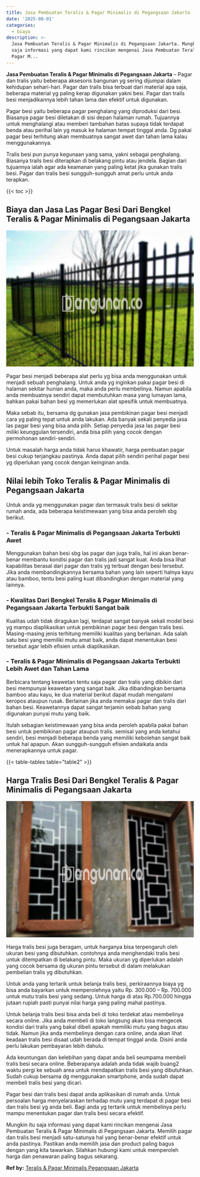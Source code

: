 ```yaml
---
title: Jasa Pembuatan Teralis & Pagar Minimalis di Pegangsaan Jakarta
date: '2025-08-01'
categories:
  - biaya
description: >-
  Jasa Pembuatan Teralis & Pagar Minimalis di Pegangsaan Jakarta. Mungkin itu
  saja informasi yang dapat kami rincikan mengenai Jasa Pembuatan Teralis &
  Pagar M...
---
```


**Jasa Pembuatan Teralis & Pagar Minimalis di Pegangsaan Jakarta** – Pagar dan tralis yaitu beberapa aksesoris bangunan yg sering dijumpai dalam kehidupan sehari-hari. Pagar dan trails bisa terbuat dari material apa saja, beberapa material yg paling kerap digunakan yakni besi. Pagar dan trails besi menjadikannya lebih tahan lama dan efektif untuk digunakan.

Pagar besi yaitu beberapa pagar penghalang yang diproduksi dari besi. Biasanya pagar besi diletakan di sisi depan halaman rumah. Tujuannya untuk menghalangi atau memberi tambahan batas supaya tidak terdapat benda atau perihal lain yg masuk ke halaman tempat tinggal anda. Dg pakai pagar besi terhitung akan membuatnya sangat awet dan tahan lama kalau menggunakannya.

Tralis besi pun punya kegunaan yang sama, yakni sebagai penghalang. Biasanya trails besi diterapkan di belakang pintu atau jendela. Bagian dari tujuannya ialah agar ada keamanan yang paling ketat jika gunakan tralis besi. Pagar dan tralis besi sungguh-sungguh amat perlu untuk anda terapkan.

{{< toc >}}

## Biaya dan Jasa Las Pagar Besi Dari Bengkel Teralis & Pagar Minimalis di Pegangsaan Jakarta

![Jasa Pembuatan Teralis & Pagar Minimalis di Pegangsaan Jakarta](/images/pagar-minimalis-murah-24.png)

Pagar besi menjadi beberapa alat perlu yg bisa anda menggunakan untuk menjadi sebuah penghalang. Untuk anda yg inginkan pakai pagar besi di halaman sekitar hunian anda, maka anda perlu membelinya. Namun apabila anda membuatnya sendiri dapat membutuhkan masa yang lumayan lama, bahkan pakai bahan besi yg memerlukan alat spesifik untuk membuatnya.

Maka sebab itu, bersama dg gunakan jasa pembikinan pagar besi menjadi cara yg paling tepat untuk anda lakukan. Ada banyak sekali penyedia jasa las pagar besi yang bisa anda pilih. Setiap penyedia jasa las pagar besi miliki keunggulan tersendiri, anda bisa pilih yang cocok dengan permohonan sendiri-sendiri.

Untuk masalah harga anda tidak harus khawatir, harga pembuatan pagar besi cukup terjangkau pastinya. Anda dapat pilih sendiri perihal pagar besi yg diperlukan yang cocok dengan keinginan anda.

## Nilai lebih Toko Teralis & Pagar Minimalis di Pegangsaan Jakarta

Untuk anda yg menggunakan pagar dan termasuk tralis besi di sekitar rumah anda, ada beberapa keistimewaan yang bisa anda peroleh sbg berikut.

### \- Teralis & Pagar Minimalis di Pegangsaan Jakarta Terbukti Awet

Menggunakan bahan besi sbg las pagar dan juga tralis, hal ini akan benar-benar membantu kondisi pagar dan tralis jadi sangat kuat. Anda bisa lihat kapabilitas berasal dari pagar dan tralis yg terbuat dengan besi tersebut. Jika anda membandingkannya bersama bahan yang lain seperti halnya kayu atau bamboo, tentu besi paling kuat dibandingkan dengan material yang lainnya.

### \- Kwalitas Dari Bengkel Teralis & Pagar Minimalis di Pegangsaan Jakarta Terbukti Sangat baik

Kualitas udah tidak diragukan lagi, terdapat sangat banyak sekali model besi yg mampu diaplikasikan untuk pembikinan pagar besi dengan tralis besi. Masing-masing jenis terhitung memiliki kualitas yang berlainan. Ada salah satu besi yang memiliki mutu amat baik, anda dapat menentukan besi tersebut agar lebih efisien untuk diaplikasikan.

### \- Teralis & Pagar Minimalis di Pegangsaan Jakarta Terbukti Lebih Awet dan Tahan Lama

Berbicara tentang keawetan tentu saja pagar dan tralis yang dibikin dari besi mempunyai keawetan yang sangat baik. Jika dibandingkan bersama bamboo atau kayu, ke dua material berikut dapat mudah mengalami keropos ataupun rusak. Berlainan jika anda memakai pagar dan tralis dari bahan besi. Keawetannya dapat sangat terjamin sebab bahan yang digunakan punyai mutu yang baik.

Itulah sebagian keistimewaan yang bisa anda peroleh apabila pakai bahan besi untuk pembikinan pagar ataupun tralis. semisal yang anda ketahui sendiri, besi menjadi beberapa benda yang memiliki kebolehan sangat baik untuk hal apapun. Akan sungguh-sungguh efisien andaikata anda menerapkannya untuk pagar.

{{< table-tables table="table2" >}}

## Harga Tralis Besi Dari Bengkel Teralis & Pagar Minimalis di Pegangsaan Jakarta

![Jasa Pembuatan Teralis & Pagar Minimalis di Pegangsaan Jakarta](/images/teralis-minimalis-murah-41.png)

Harga tralis besi juga beragam, untuk harganya bisa terpengaruh oleh ukuran besi yang dibutuhkan. contohnya anda menghendaki tralis besi untuk ditempatkan di belakang pintu. Maka ukuran yg diperlukan adalah yang cocok bersama dg ukuran pintu tersebut di dalam melakukan pembelian tralis yg dibutuhkan.

Untuk anda yang tertarik untuk belanja tralis besi, perkiraannya biaya yg bisa anda bayarkan untuk memperolehnya yaitu Rp. 300.000 – Rp. 700.000 untuk mutu tralis besi yang sedang. Untuk harga di atas Rp.700.000 hingga jutaan rupiah pasti punyai nilai harga yang paling mahal pastinya.

Untuk belanja tralis besi bisa anda beli di toko terdekat atau membelinya secara online. Jika anda membeli di toko langsung akan bisa mengecek kondisi dari tralis yang bakal dibeli apakah memiliki mutu yang bagus atau tidak. Namun jika anda membelinya dengan cara online, anda akan lihat keadaan tralis besi disaat udah berada di tempat tinggal anda. Disini anda perlu lakukan pembayaran lebih dahulu.

Ada keuntungan dan kelebihan yang dapat anda beli seumpama membeli tralis besi secara online. Beberapanya adalah anda tidak wajib buang2 waktu pergi ke sebuah area untuk mendapatkan tralis besi yang dibutuhkan. Sudah cukup bersama dg menggunakan smartphone, anda sudah dapat membeli tralis besi yang dicari.

Pagar besi dan tralis besi dapat anda aplikasikan di rumah anda. Untuk persoalan harga menyelaraskan terhadap mutu yang terdapat di pagar besi dan tralis besi yg anda beli. Bagi anda yg tertarik untuk membelinya perlu mampu menentukan pagar dan tralis besi secara efektif.

Mungkin itu saja informasi yang dapat kami rincikan mengenai Jasa Pembuatan Teralis & Pagar Minimalis di Pegangsaan Jakarta. Memilih pagar dan tralis besi menjadi satu-satunya hal yang benar-benar efektif untuk anda pastinya. Pastikan anda memilih jasa dan product paling bagus dengan yang kita tawarkan. Silahkan hubungi kami untuk memperoleh harga dan penawaran paling bagus sekarang.

**Ref by:** [Teralis & Pagar Minimalis Pegangsaan Jakarta](https://id.wikipedia.org/wiki/Teralis)
